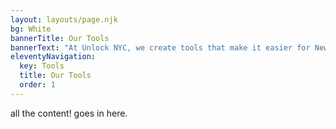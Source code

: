 ```yaml
---
layout: layouts/page.njk
bg: White
bannerTitle: Our Tools
bannerText: "At Unlock NYC, we create tools that make it easier for New Yorkers with housing vouchers (like CityFHEPS, Section 8, HASA, and more) to keep a paper trail of your housing search, get justice after you’re treated unfairly, and make the voucher system work better for everyone."
eleventyNavigation:
  key: Tools
  title: Our Tools
  order: 1
---
```


all the content! goes in here. 